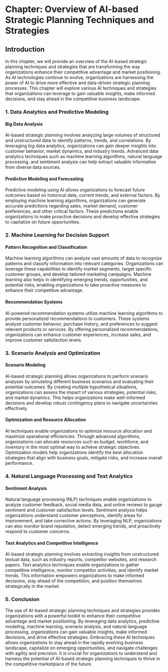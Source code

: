 Chapter: Overview of AI-based Strategic Planning Techniques and Strategies
==========================================================================

Introduction
------------

In this chapter, we will provide an overview of the AI-based strategic planning techniques and strategies that are transforming the way organizations enhance their competitive advantage and market positioning. As AI technologies continue to evolve, organizations are harnessing the power of AI to drive more effective and data-driven strategic planning processes. This chapter will explore various AI techniques and strategies that organizations can leverage to gain valuable insights, make informed decisions, and stay ahead in the competitive business landscape.

### 1. Data Analytics and Predictive Modeling

#### Big Data Analysis

AI-based strategic planning involves analyzing large volumes of structured and unstructured data to identify patterns, trends, and correlations. By leveraging big data analytics, organizations can gain deeper insights into customer behavior, market dynamics, and industry trends. Advanced data analytics techniques such as machine learning algorithms, natural language processing, and sentiment analysis can help extract valuable information from diverse data sources.

#### Predictive Modeling and Forecasting

Predictive modeling using AI allows organizations to forecast future outcomes based on historical data, current trends, and external factors. By employing machine learning algorithms, organizations can generate accurate predictions regarding sales, market demand, customer preferences, and other critical factors. These predictions enable organizations to make proactive decisions and develop effective strategies to capitalize on future opportunities.

### 2. Machine Learning for Decision Support

#### Pattern Recognition and Classification

Machine learning algorithms can analyze vast amounts of data to recognize patterns and classify information into relevant categories. Organizations can leverage these capabilities to identify market segments, target specific customer groups, and develop tailored marketing campaigns. Machine learning also helps in identifying emerging trends, opportunities, and potential risks, enabling organizations to take proactive measures to enhance their competitive advantage.

#### Recommendation Systems

AI-powered recommendation systems utilize machine learning algorithms to provide personalized recommendations to customers. These systems analyze customer behavior, purchase history, and preferences to suggest relevant products or services. By offering personalized recommendations, organizations can enhance customer experiences, increase sales, and improve customer satisfaction levels.

### 3. Scenario Analysis and Optimization

#### Scenario Modeling

AI-based strategic planning allows organizations to perform scenario analyses by simulating different business scenarios and evaluating their potential outcomes. By creating multiple hypothetical situations, organizations can assess the impact of various strategies, potential risks, and market dynamics. This helps organizations make well-informed decisions and develop robust contingency plans to navigate uncertainties effectively.

#### Optimization and Resource Allocation

AI techniques enable organizations to optimize resource allocation and maximize operational efficiencies. Through advanced algorithms, organizations can allocate resources such as budget, workforce, and inventory in the most optimal way to achieve strategic objectives. Optimization models help organizations identify the best allocation strategies that align with business goals, mitigate risks, and increase overall performance.

### 4. Natural Language Processing and Text Analytics

#### Sentiment Analysis

Natural language processing (NLP) techniques enable organizations to analyze customer feedback, social media data, and online reviews to gauge sentiment and customer satisfaction levels. Sentiment analysis helps organizations understand customer perceptions, identify areas for improvement, and take corrective actions. By leveraging NLP, organizations can also monitor brand reputation, detect emerging trends, and proactively respond to customer concerns.

#### Text Analytics and Competitive Intelligence

AI-based strategic planning involves extracting insights from unstructured textual data, such as industry reports, competitor websites, and research papers. Text analytics techniques enable organizations to gather competitive intelligence, monitor competitor activities, and identify market trends. This information empowers organizations to make informed decisions, stay ahead of the competition, and position themselves strategically in the market.

### 5. Conclusion

The use of AI-based strategic planning techniques and strategies provides organizations with a powerful toolkit to enhance their competitive advantage and market positioning. By leveraging data analytics, predictive modeling, machine learning, scenario analysis, and natural language processing, organizations can gain valuable insights, make informed decisions, and drive effective strategies. Embracing these AI techniques allows organizations to stay ahead in the rapidly evolving business landscape, capitalize on emerging opportunities, and navigate challenges with agility and precision. It is crucial for organizations to understand and harness the potential of AI-based strategic planning techniques to thrive in the competitive marketplace of the future.
